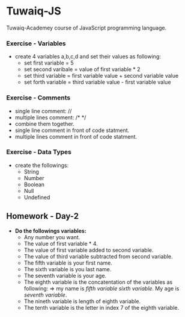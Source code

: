 # Tuwaiq-JS
Tuwaiq-Academey course of JavaScript programming language.

### Exercise - Variables
- create 4 variables a,b,c,d and set their values as following:
     - set first variable = 5
     - set second varibale = value of first variable * 2
     - set third variable = first variable value + second variable value
     - set forth variable = third variable value - first variable value
### Exercise - Comments
- single line comment: //
- multiple lines comment: /*  */
- combine them together.
- single line comment in front of code statment.
- multiple lines comment in front of code statment.
### Exercise - Data Types
- create the followings:
     - String
     - Number
     - Boolean
     - Null
     - Undefined
## Homework - Day-2

- **Do the followings variables:**
     - Any number you want.
     - The value of first variable * 4.
     - The value of first variable added to second variable.
     - The value of third variable subtracted from second variable.
     - The fifth variable is your first name.
     - The sixth variable is you last name.
     - The seventh variable is your age.
     - The eighth variable is the concatentation of the variables as following: => my name is *fifth variable* *sixth variable*. My age is *seventh variable*.
     - The nineth variable is length of eighth variable.
     - The tenth variable is the letter in index 7 of the eighth variable.